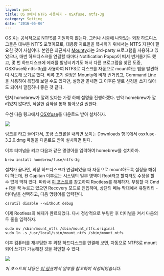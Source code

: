 ```yaml
---
layout: post
title: OS X에서 NTFS 사용하기 - OSXfuse, ntfs-3g
category: Setting
date: "2016-05-06"
---
```


OS X는 공식적으로 NTFS를 지원하지 않는다. 그러나 시중에 나와있는 외장
하드디스크들은 대부분 NTFS 포맷이므로, 대용량 자료들을 복사하기 위해서는 NTFS
지원이 필요한 것이 사실이다. 본인은 최근까지
[Mounty](http://enjoygineering.com/mounty/)라는 3rd-party 프로그램을 사용하고
있었으나, 매번 하드디스크를 연결할 때마다 Notification Popup이 떠서 번거롭기도
했고, 몇 번 하드디스크에 에러를 발생시키기도 해서 다른 프로그램을 찾던 도중,
OSXfuse와 ntfs-3g를 사용하여 NTFS로 디스크를 자동으로 mount하는 법을 발견하여
시도해 보기로 했다. 비록 초기 설정은 Mounty에 비해 번거롭고, Command Line을
사용하여 복잡해 보일 수도 있지만, 설정만 끝내면 그 이후론 별로 신경을 쓰지
않아도 되어서 깔끔하니 좋은 것 같다.

먼저 homebrew가 깔려 있다는 가정 하에 설명을 진행하겠다. 만약 homebrew가
깔려있지 않다면, 적절한 검색을 통해 찾아보길 권한다.

<!-- more -->

우선 다음 링크에서 [OSXfuse](https://github.com/osxfuse/osxfuse/releases)를
다운로드 받아 설치하자.

![](/images/Using_NTFS_on_OSX/01.png)

링크를 타고 들어가서, 조금 스크롤을 내리면 보이는 Downloads 항목에서
osxfuse-3.2.0.dmg 파일을 다운로드 받아 설치하면 된다.

이후 터미널을 켜고 다음과 같은 명령어를 입력하여 homebrew를 설치하자.

```
brew install homebrew/fuse/ntfs-3g
```

설치가 끝나면, 외장 하드디스크가 연결되었을 때 자동으로 mount하도록 설정을
해줘야 하는데, El Capitan 이후로는 시스템의 일부 영역이 Root라고 할지라도 수정을
할 수 없게 막혀 있다. 따라서 [이 포스트](http://macnews.tistory.com/3408)를
참고하여 Rootless를 해제하자. 부팅할 때 Cmd + R을 꾹 누르고 있으면 Recovery
모드로 진입하며, 상단의 메뉴 막대에서 유틸리티 - 터미널을 선택하고, 다음
명령어를 입력한다.

```
csrutil disable --without debug
```

이제 Rootless의 해제가 완료되었다. 다시 정상적으로 부팅한 후 터미널을 켜서
다음의 두 줄을 입력하자.

```
sudo mv /sbin/mount_ntfs /sbin/mount_ntfs.original
sudo ln -s /usr/local/sbin/mount_ntfs /sbin/mount_ntfs
```

이후 컴퓨터를 재부팅한 후 외장 하드디스크를 연결해 보면, 자동으로 NTFS로
mount되어 쓰기가 가능해진 것을 확인할 수 있다.

![](/images/Using_NTFS_on_OSX/02.png)

_이 포스트의 내용은 <a href="http://www.howtogeek.com/236055/how-to-write-to-ntfs-drives-on-a-mac/">이 링크</a>에서 일부를 참고하여 작성되었습니다._
